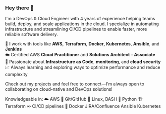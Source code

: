 ### Hey there 👋

I'm a DevOps & Cloud Engineer with 4 years of experience helping teams build, deploy, and scale applications in the cloud. I specialize in automating infrastructure and streamlining CI/CD pipelines to enable faster, more reliable software delivery.

🚀 I work with tools like **AWS**, **Terraform**, **Docker**, **Kubernetes**, **Ansible**, and **Jenkins**  
☁️ Certified AWS **Cloud Practitioner** and **Solutions Architect – Associate**  
🔄 Passionate about **Infrastructure as Code**, **monitoring**, and **cloud security**  
📈 Always learning and exploring ways to optimize performance and reduce complexity

Check out my projects and feel free to connect—I'm always open to collaborating on cloud-native and DevOps solutions!


Knowledgeable in:
☁️ AWS
💠 Git/GitHub
🐧 Linux, BASH
🐍 Python
🏗 Terraform
∞ CI/CD pipelines
🐳 Docker
JIRA/Confluence
Ansible
Kubernetes
